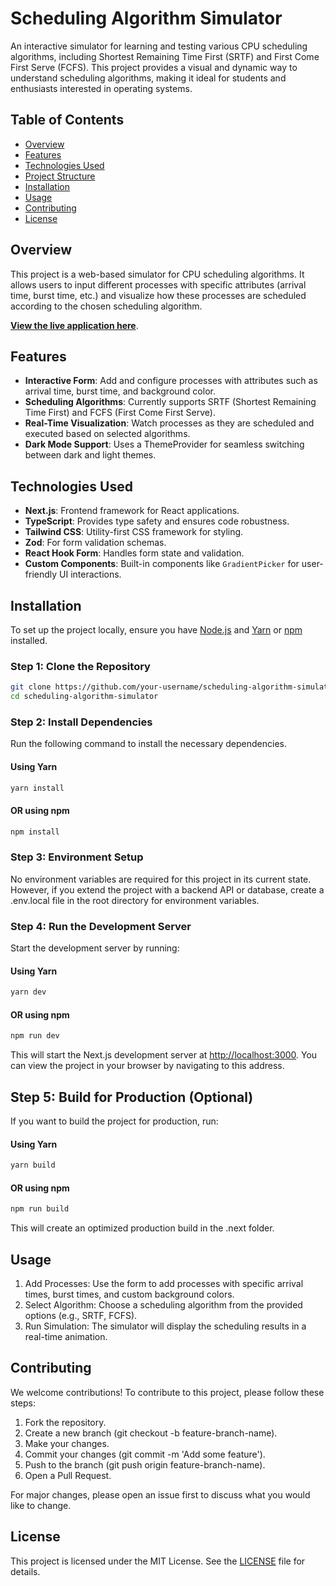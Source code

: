 # Scheduling Algorithm Simulator

An interactive simulator for learning and testing various CPU scheduling algorithms, including Shortest Remaining Time First (SRTF) and First Come First Serve (FCFS). This project provides a visual and dynamic way to understand scheduling algorithms, making it ideal for students and enthusiasts interested in operating systems.

## Table of Contents
- [Overview](#overview)
- [Features](#features)
- [Technologies Used](#technologies-used)
- [Project Structure](#project-structure)
- [Installation](#installation)
- [Usage](#usage)
- [Contributing](#contributing)
- [License](#license)

## Overview

This project is a web-based simulator for CPU scheduling algorithms. It allows users to input different processes with specific attributes (arrival time, burst time, etc.) and visualize how these processes are scheduled according to the chosen scheduling algorithm.

**[View the live application here](https://scheduling-algorithm-simulator.vercel.app/)**.

## Features

- **Interactive Form**: Add and configure processes with attributes such as arrival time, burst time, and background color.
- **Scheduling Algorithms**: Currently supports SRTF (Shortest Remaining Time First) and FCFS (First Come First Serve).
- **Real-Time Visualization**: Watch processes as they are scheduled and executed based on selected algorithms.
- **Dark Mode Support**: Uses a ThemeProvider for seamless switching between dark and light themes.

## Technologies Used

- **Next.js**: Frontend framework for React applications.
- **TypeScript**: Provides type safety and ensures code robustness.
- **Tailwind CSS**: Utility-first CSS framework for styling.
- **Zod**: For form validation schemas.
- **React Hook Form**: Handles form state and validation.
- **Custom Components**: Built-in components like `GradientPicker` for user-friendly UI interactions.


## Installation

To set up the project locally, ensure you have [Node.js](https://nodejs.org/en/download/) and [Yarn](https://classic.yarnpkg.com/en/docs/install/) or [npm](https://docs.npmjs.com/downloading-and-installing-node-js-and-npm) installed.

### Step 1: Clone the Repository

```bash
git clone https://github.com/your-username/scheduling-algorithm-simulator.git
cd scheduling-algorithm-simulator
```

### Step 2: Install Dependencies

Run the following command to install the necessary dependencies.
#### Using Yarn
```bash
yarn install
```

#### OR using npm
```bash
npm install
```

### Step 3: Environment Setup

No environment variables are required for this project in its current state. However, if you extend the project with a backend API or database, create a .env.local file in the root directory for environment variables.

### Step 4: Run the Development Server

Start the development server by running:
#### Using Yarn
```bash
yarn dev
```

#### OR using npm
```bash
npm run dev
```
This will start the Next.js development server at [http://localhost:3000](http://localhost:3000). You can view the project in your browser by navigating to this address.

## Step 5: Build for Production (Optional)

If you want to build the project for production, run:
#### Using Yarn
```bash
yarn build
```

#### OR using npm
```bash
npm run build
```
This will create an optimized production build in the .next folder.

## Usage

1. Add Processes: Use the form to add processes with specific arrival times, burst times, and custom background colors.
2. Select Algorithm: Choose a scheduling algorithm from the provided options (e.g., SRTF, FCFS).
3. Run Simulation: The simulator will display the scheduling results in a real-time animation.

## Contributing

We welcome contributions! To contribute to this project, please follow these steps:

1. Fork the repository.
2. Create a new branch (git checkout -b feature-branch-name).
3. Make your changes.
4. Commit your changes (git commit -m 'Add some feature').
5. Push to the branch (git push origin feature-branch-name).
6. Open a Pull Request.

For major changes, please open an issue first to discuss what you would like to change.

## License

This project is licensed under the MIT License. See the [LICENSE](LICENSE) file for details.